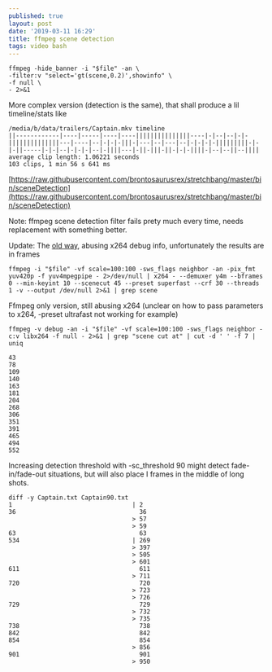 ```yaml
---
published: true
layout: post
date: '2019-03-11 16:29'
title: ffmpeg scene detection
tags: video bash
---
```

    ffmpeg -hide_banner -i "$file" -an \
    -filter:v "select='gt(scene,0.2)',showinfo" \
    -f null \
    - 2>&1

More complex version (detection is the same), that shall produce a lil timeline/stats like

    /media/b/data/trailers/Captain.mkv timeline
    ||------------|----|-----|----|----|||||||||||||||----|-|--|--|-|-||||||||||||||---|----|--|-|-|-|||-|---|--|---|--|-|-|-|-|||||||||-|-|-||-----|-|-|--|-|-|-|--|-||||---|-||-|||-||-|-|-||||-|--|--||--||||
    average clip length: 1.06221 seconds
    103 clips, 1 min 56 s 641 ms

[https://raw.githubusercontent.com/brontosaurusrex/stretchbang/master/bin/sceneDetection](https://raw.githubusercontent.com/brontosaurusrex/stretchbang/master/bin/sceneDetection)

Note: ffmpeg scene detection filter fails prety much every time, needs replacement with something better.

Update: The [old way](https://github.com/brontosaurusrex/stretchbang/blob/master/.experiments/bin/scriptFFdropSceneDetection), abusing x264 debug info, unfortunately the results are in frames

    ffmpeg -i "$file" -vf scale=100:100 -sws_flags neighbor -an -pix_fmt yuv420p -f yuv4mpegpipe - 2>/dev/null | x264 - --demuxer y4m --bframes 0 --min-keyint 10 --scenecut 45 --preset superfast --crf 30 --threads 1 -v --output /dev/null 2>&1 | grep scene
    
Ffmpeg only version, still abusing x264 (unclear on how to pass parameters to x264, -preset ultrafast not working for example)

    ffmpeg -v debug -an -i "$file" -vf scale=100:100 -sws_flags neighbor -c:v libx264 -f null - 2>&1 | grep "scene cut at" | cut -d ' ' -f 7 | uniq
    
    43
    78
    109
    140
    163
    181
    204
    268
    306
    351
    391
    465
    494
    552
    
Increasing detection threshold with -sc_threshold 90 might detect fade-in/fade-out situations, but will also place I frames in the middle of long shots.

    diff -y Captain.txt Captain90.txt 
    1                                 | 2
    36                                  36
                                      > 57
                                      > 59
    63                                  63
    534                               | 269
                                      > 397
                                      > 505
                                      > 601
    611                                 611
                                      > 711
    720                                 720
                                      > 723
                                      > 726
    729                                 729
                                      > 732
                                      > 735
    738                                 738
    842                                 842
    854                                 854
                                      > 856
    901                                 901
                                      > 950
